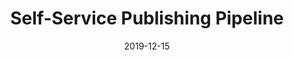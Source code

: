 ---
title: Self-Service Publishing Pipeline
date: 2019-12-15
company: Autodesk
byline: Transformed complex deployment workflows into an intuitive self-service system, reducing errors and accelerating software delivery through automated release management
tags: [portfolio]
has_writeup: false
--- 